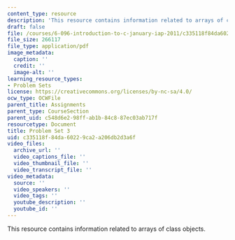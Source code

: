 ```yaml
---
content_type: resource
description: 'This resource contains information related to arrays of class objects. '
draft: false
file: /courses/6-096-introduction-to-c-january-iap-2011/c335118f84da60229ca2a206db2d3a6f_MIT6_096IAP11_assn03.pdf
file_size: 266117
file_type: application/pdf
image_metadata:
  caption: ''
  credit: ''
  image-alt: ''
learning_resource_types:
- Problem Sets
license: https://creativecommons.org/licenses/by-nc-sa/4.0/
ocw_type: OCWFile
parent_title: Assignments
parent_type: CourseSection
parent_uid: c548d6e2-98ff-ab1b-84c8-87ec03ab717f
resourcetype: Document
title: Problem Set 3
uid: c335118f-84da-6022-9ca2-a206db2d3a6f
video_files:
  archive_url: ''
  video_captions_file: ''
  video_thumbnail_file: ''
  video_transcript_file: ''
video_metadata:
  source: ''
  video_speakers: ''
  video_tags: ''
  youtube_description: ''
  youtube_id: ''
---
```

This resource contains information related to arrays of class objects.